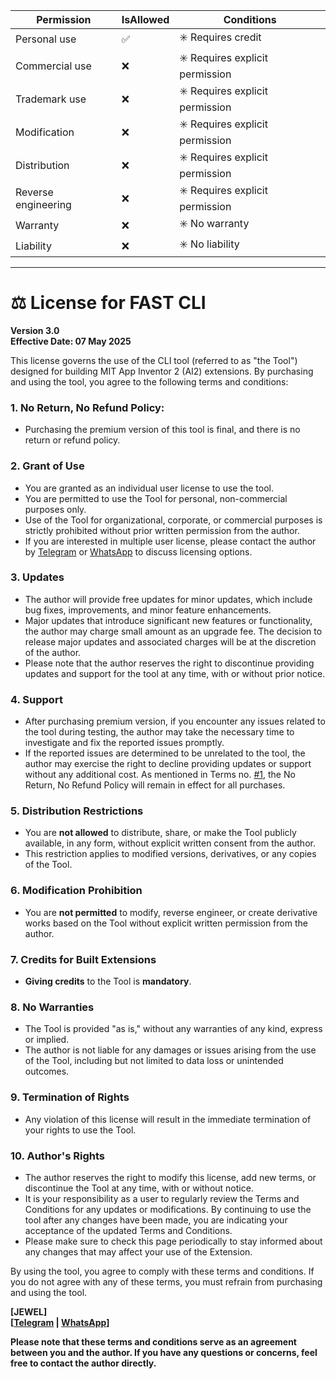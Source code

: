 | Permission          | IsAllowed | Conditions                      |
|-|-|-|
| Personal use        | ✅       | ✳️ Requires credit                |
| Commercial use      | ❌       | ✳️ Requires explicit permission |
| Trademark use       | ❌       | ✳️ Requires explicit permission |
| Modification        | ❌       | ✳️ Requires explicit permission |
| Distribution        | ❌       | ✳️ Requires explicit permission |
| Reverse engineering | ❌       | ✳️ Requires explicit permission |
| Warranty            | ❌       | ✳️ No warranty                  |
| Liability           | ❌       | ✳️ No liability                 |

---

# ⚖️ License for FAST CLI  

**Version 3.0**  
**Effective Date: 07 May 2025**  

This license governs the use of the CLI tool (referred to as "the Tool") designed for building MIT App Inventor 2 (AI2) extensions. By purchasing and using the tool, you agree to the following terms and conditions:

### 1. No Return, No Refund Policy:
- Purchasing the premium version of this tool is final, and there is no return or refund policy.

### 2. **Grant of Use**
- You are granted as an individual user license to use the tool.
- You are permitted to use the Tool for personal, non-commercial purposes only.  
- Use of the Tool for organizational, corporate, or commercial purposes is strictly prohibited without prior written permission from the author.
- If you are interested in multiple user license, please contact the author by [Telegram](https://t.me/jewelshkjony) or [WhatsApp](https://wa.me/8801775668913) to discuss licensing options.

### 3. Updates
- The author will provide free updates for minor updates, which include bug fixes, improvements, and minor feature enhancements.
- Major updates that introduce significant new features or functionality, the author may charge small amount as an upgrade fee. The decision to release major updates and associated charges will be at the discretion of the author.
- Please note that the author reserves the right to discontinue providing updates and support for the tool at any time, with or without prior notice.

### 4. Support
- After purchasing premium version, if you encounter any issues related to the tool during testing, the author may take the necessary time to investigate and fix the reported issues promptly.
- If the reported issues are determined to be unrelated to the tool, the author may exercise the right to decline providing updates or support without any additional cost. As mentioned in Terms no. [#1](#2), the No Return, No Refund Policy will remain in effect for all purchases.

### 5. **Distribution Restrictions**  
- You are **not allowed** to distribute, share, or make the Tool publicly available, in any form, without explicit written consent from the author.  
- This restriction applies to modified versions, derivatives, or any copies of the Tool.  

### 6. **Modification Prohibition** 
- You are **not permitted** to modify, reverse engineer, or create derivative works based on the Tool without explicit written permission from the author.  

### 7. **Credits for Built Extensions**  
- **Giving credits** to the Tool is **mandatory**.

### 8. **No Warranties**  
- The Tool is provided "as is," without any warranties of any kind, express or implied.  
- The author is not liable for any damages or issues arising from the use of the Tool, including but not limited to data loss or unintended outcomes.  

### 9. **Termination of Rights**  
- Any violation of this license will result in the immediate termination of your rights to use the Tool.  

### 10. **Author's Rights**  
- The author reserves the right to modify this license, add new terms, or discontinue the Tool at any time, with or without notice.
- It is your responsibility as a user to regularly review the Terms and Conditions for any updates or modifications. By continuing to use the tool after any changes have been made, you are indicating your acceptance of the updated Terms and Conditions.
- Please make sure to check this page periodically to stay informed about any changes that may affect your use of the Extension.

By using the tool, you agree to comply with these terms and conditions. If you do not agree with any of these terms, you must refrain from purchasing and using the tool.

<b>[JEWEL]<b>\
[<a href="https://t.me/jewelshkjony/" target="_blank">Telegram</a> | <a href="https://wa.me/8801775668913" target="_blank">WhatsApp</a>]

**Please note that these terms and conditions serve as an agreement between you and the author. If you have any questions or concerns, feel free to contact the author directly.**
